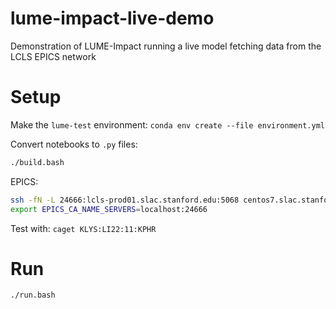 # lume-impact-live-demo
Demonstration of LUME-Impact running a live model fetching data from the LCLS EPICS network



# Setup

Make the `lume-test` environment:
`conda env create --file environment.yml`

Convert notebooks to `.py` files:
```bash
./build.bash
```

EPICS:
```bash
ssh -fN -L 24666:lcls-prod01.slac.stanford.edu:5068 centos7.slac.stanford.edu
export EPICS_CA_NAME_SERVERS=localhost:24666
```

Test with: `caget KLYS:LI22:11:KPHR`


# Run



`./run.bash`